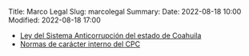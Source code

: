 Title: Marco Legal
Slug: marcolegal
Summary:
Date: 2022-08-18 10:00
Modified: 2022-08-18 17:00


* [Ley del Sistema Anticorrupción del estado de Coahuila](ley-sistema-anticorrupcion.pdf)
* [Normas de carácter interno del CPC](normas-caracter-interno-cpc-ok.pdf)
